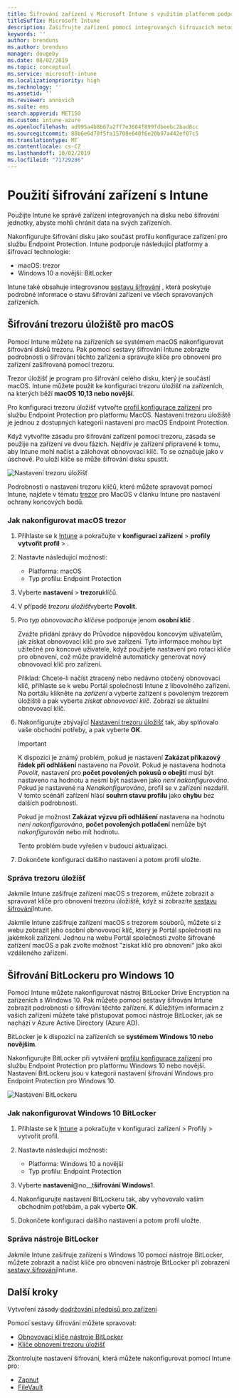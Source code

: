 ```yaml
---
title: Šifrování zařízení v Microsoft Intune s využitím platforem podporovaných metodami šifrování
titleSuffix: Microsoft Intune
description: Zašifrujte zařízení pomocí integrovaných šifrovacích metod, jako je BitLocker nebo trezoru klíčů, a spravujte klíče pro obnovení těchto zašifrovaných zařízení z portálu Intune.
keywords: ''
author: brenduns
ms.author: brenduns
manager: dougeby
ms.date: 08/02/2019
ms.topic: conceptual
ms.service: microsoft-intune
ms.localizationpriority: high
ms.technology: ''
ms.assetid: ''
ms.reviewer: annovich
ms.suite: ems
search.appverid: MET150
ms.custom: intune-azure
ms.openlocfilehash: ad995a4b8b67a2ff7e3604f899fdbeebc2bad8cc
ms.sourcegitcommit: 88b6e6d70f5fa15708e640f6e20b97a442ef07c5
ms.translationtype: MT
ms.contentlocale: cs-CZ
ms.lasthandoff: 10/02/2019
ms.locfileid: "71729286"
---
```

# <a name="use-device-encryption-with-intune"></a>Použití šifrování zařízení s Intune  

Použijte Intune ke správě zařízení integrovaných na disku nebo šifrování jednotky, abyste mohli chránit data na svých zařízeních.  

Nakonfigurujte šifrování disku jako součást profilu konfigurace zařízení pro službu Endpoint Protection. Intune podporuje následující platformy a šifrovací technologie:  
- macOS: trezor   
- Windows 10 a novější: BitLocker  

Intune také obsahuje integrovanou [sestavu šifrování](encryption-monitor.md) , která poskytuje podrobné informace o stavu šifrování zařízení ve všech spravovaných zařízeních.  

## <a name="filevault-encryption-for-macos"></a>Šifrování trezoru úložiště pro macOS  

Pomocí Intune můžete na zařízeních se systémem macOS nakonfigurovat šifrování disků trezoru. Pak pomocí sestavy šifrování Intune zobrazte podrobnosti o šifrování těchto zařízení a spravujte klíče pro obnovení pro zařízení zašifrovaná pomocí trezoru.  

Trezor úložišť je program pro šifrování celého disku, který je součástí macOS. Intune můžete použít ke konfiguraci trezoru úložišť na zařízeních, na kterých běží **macOS 10,13 nebo novější**.  

Pro konfiguraci trezoru úložišť vytvořte [profil konfigurace zařízení](../configuration/device-profile-create.md) pro službu Endpoint Protection pro platformu MacOS. Nastavení trezoru úložiště je jednou z dostupných kategorií nastavení pro macOS Endpoint Protection.  

Když vytvoříte zásadu pro šifrování zařízení pomocí trezoru, zásada se použije na zařízení ve dvou fázích. Nejdřív je zařízení připravené k tomu, aby Intune mohl načíst a zálohovat obnovovací klíč. To se označuje jako v úschově. Po uloží klíče se může šifrování disku spustit.

![Nastavení trezoru úložišť](./media/encrypt-devices/filevault-settings.png)

Podrobnosti o nastavení trezoru klíčů, které můžete spravovat pomocí Intune, najdete v tématu [trezor](endpoint-protection-macos.md#filevault) pro MacOS v článku Intune pro nastavení ochrany koncových bodů.  

### <a name="how-to-configure-macos-filevault"></a>Jak nakonfigurovat macOS trezor 

1. Přihlaste se k [Intune](https://go.microsoft.com/fwlink/?linkid=2090973) a pokračujte v **konfiguraci zařízení** > **profily** **vytvořit profil** > .  

2. Nastavte následující možnosti:  

   - Platforma: macOS  
   - Typ profilu: Endpoint Protection  

3. Vyberte **nastavení** > **trezoru**klíčů.  

4. V případě *trezoru úložišť*vyberte **Povolit**.  

5. Pro *typ obnovovacího klíče*se podporuje jenom **osobní klíč** .  

   Zvažte přidání zprávy do Průvodce nápovědou koncovým uživatelům, jak získat obnovovací klíč pro své zařízení. Tyto informace mohou být užitečné pro koncové uživatele, když použijete nastavení pro rotaci klíče pro obnovení, což může pravidelně automaticky generovat nový obnovovací klíč pro zařízení.  

   Příklad: Chcete-li načíst ztracený nebo nedávno otočený obnovovací klíč, přihlaste se k webu Portál společnosti Intune z libovolného zařízení. Na portálu klikněte na *zařízení* a vyberte zařízení s povoleným trezorem úložiště a pak vyberte *získat obnovovací klíč*. Zobrazí se aktuální obnovovací klíč.  

6. Nakonfigurujte zbývající [Nastavení trezoru úložišť](endpoint-protection-macos.md#filevault) tak, aby splňovalo vaše obchodní potřeby, a pak vyberte **OK**.  

   > [!IMPORTANT]  
   > K dispozici je známý problém, pokud je nastavení **Zakázat příkazový řádek při odhlášení** nastaveno na *Povolit*. Pokud je nastavena hodnota *Povolit*, nastavení pro **počet povolených pokusů o obejití** musí být nastaveno na hodnotu a nesmí být nastaven jako *není nakonfigurováno*. Pokud je nastavené na *Nenakonfigurováno*, profil se v zařízení nezdařil. V tomto scénáři zařízení hlásí **souhrn stavu profilu** jako **chybu** bez dalších podrobností.
   > 
   > Pokud je možnost **Zakázat výzvu při odhlášení** nastavena na hodnotu *není nakonfigurováno*, **počet povolených potlačení** nemůže být *nakonfigurován* nebo mít hodnotu.  
   > 
   > Tento problém bude vyřešen v budoucí aktualizaci. 

7. Dokončete konfiguraci dalšího nastavení a potom profil uložte.  

### <a name="manage-filevault"></a>Správa trezoru úložišť  

Jakmile Intune zašifruje zařízení macOS s trezorem, můžete zobrazit a spravovat klíče pro obnovení trezoru úložiště, když si zobrazíte [sestavu šifrování](encryption-monitor.md)Intune.  

Jakmile Intune zašifruje zařízení macOS s trezorem souborů, můžete si z webu zobrazit jeho osobní obnovovací klíč, který je Portál společnosti na jakémkoli zařízení. Jednou na webu Portál společnosti zvolte šifrované zařízení macOS a pak zvolte možnost "získat klíč pro obnovení" jako akci vzdáleného zařízení. 

## <a name="bitlocker-encryption-for-windows-10"></a>Šifrování BitLockeru pro Windows 10  

Pomocí Intune můžete nakonfigurovat nástroj BitLocker Drive Encryption na zařízeních s Windows 10. Pak můžete pomocí sestavy šifrování Intune zobrazit podrobnosti o šifrování těchto zařízení. K důležitým informacím z vašich zařízení můžete také přistupovat pomocí nástroje BitLocker, jak se nachází v Azure Active Directory (Azure AD).  

BitLocker je k dispozici na zařízeních se **systémem Windows 10 nebo novějším**.  

Nakonfigurujte BitLocker při vytváření [profilu konfigurace zařízení](../configuration/device-profile-create.md) pro službu Endpoint Protection pro platformu Windows 10 nebo novější. Nastavení BitLockeru jsou v kategorii nastavení šifrování Windows pro Endpoint Protection pro Windows 10.    

![Nastavení BitLockeru](./media/encrypt-devices/bitlocker-settings.png) 

### <a name="how-to-configure-windows-10-bitlocker"></a>Jak nakonfigurovat Windows 10 BitLocker  

1. Přihlaste se k [Intune](https://go.microsoft.com/fwlink/?linkid=2090973) a pokračujte v konfiguraci zařízení > Profily > vytvořit profil.  

2. Nastavte následující možnosti:  
   - Platforma: Windows 10 a novější  
   - Typ profilu: Endpoint Protection  

3. Vyberte **nastavení**@no__t**šifrování Windows**1.

4. Nakonfigurujte nastavení BitLockeru tak, aby vyhovovalo vašim obchodním potřebám, a pak vyberte **OK**.  

5. Dokončete konfiguraci dalšího nastavení a potom profil uložte.  

### <a name="manage-bitlocker"></a>Správa nástroje BitLocker  

Jakmile Intune zašifruje zařízení s Windows 10 pomocí nástroje BitLocker, můžete zobrazit a načíst klíče pro obnovení nástroje BitLocker při zobrazení [sestavy šifrování](encryption-monitor.md)Intune.  

## <a name="next-steps"></a>Další kroky  

Vytvoření zásady [dodržování předpisů pro zařízení](compliance-policy-create-windows.md)  

Pomocí sestavy šifrování můžete spravovat:  
- [Obnovovací klíče nástroje BitLocker](encryption-monitor.md#bitlocker-recovery-keys)
- [Klíče obnovení trezoru úložišť](encryption-monitor.md#filevault-recovery-keys)

Zkontrolujte nastavení šifrování, která můžete nakonfigurovat pomocí Intune pro:  
- [Zapnut](endpoint-protection-windows-10.md#windows-encryption)  
- [FileVault](endpoint-protection-macos.md#filevault)  
 
 
